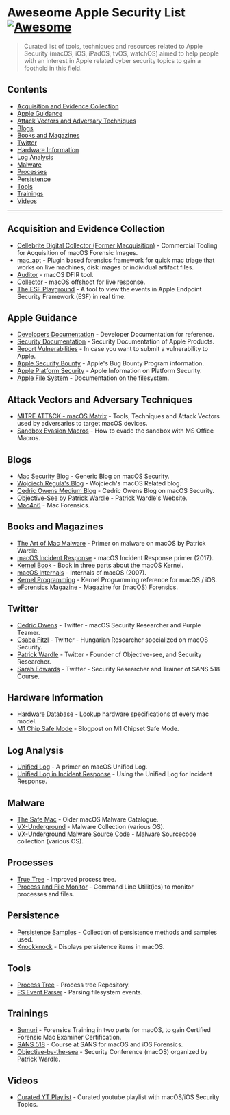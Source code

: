 # Aweseome Apple Security List [![Awesome](https://awesome.re/badge-flat.svg)](https://awesome.re)

> Curated list of tools, techniques and resources related to Apple Security (macOS, iOS, iPadOS, tvOS, watchOS) aimed to help people with an interest in Apple related cyber security topics to gain a foothold in this field.

## Contents

- [Acquisition and Evidence Collection](#acquisition-and-evidence-collection)
- [Apple Guidance](#apple-guidance)
- [Attack Vectors and Adversary Techniques](#attack-vectors-and-adversary-techniques)
- [Blogs](#blogs)
- [Books and Magazines](#books-and-magazines)
- [Twitter](#twitter)
- [Hardware Information](#hardware-information)
- [Log Analysis](#log-analysis)
- [Malware](#malware)
- [Processes](#processes)
- [Persistence](#persistence)
- [Tools](#tools)
- [Trainings](#trainings)
- [Videos](#videos)

---

## Acquisition and Evidence Collection

- [Cellebrite Digital Collector (Former Macquisition)](https://cellebrite.com/en/digital-collector/) - Commercial Tooling for Acquisition of macOS Forensic Images.
- [mac_apt](https://github.com/ydkhatri/mac_apt) - Plugin based forensics framework for quick mac triage that works on live machines, disk images or individual artifact files.
- [Auditor](https://github.com/jipegit/OSXAuditor) - macOS DFIR tool.
- [Collector](https://github.com/yelp/osxcollector) - macOS offshoot for live response.
- [The ESF Playground](https://themittenmac.com/the-esf-playground/) - A tool to view the events in Apple Endpoint Security Framework (ESF) in real time.

## Apple Guidance

- [Developers Documentation](https://developer.apple.com/documentation/foundation?preferredLanguage=oc) - Developer Documentation for reference.
- [Security Documentation](https://support.apple.com/en-gb/guide/security/welcome/we) - Security Documentation of Apple Products.
- [Report Vulnerabilities](https://support.apple.com/en-gb/HT20122) - In case you want to submit a vulnerability to Apple.
- [Apple Security Bounty](https://developer.apple.com/security-bounty) - Apple's Bug Bounty Program information.
- [Apple Platform Security](https://manuals.info.apple.com/MANUALS/1000/MA1902/en_GB/apple-platform-security-guide-b.pd) - Apple Information on Platform Security.
- [Apple File System](https://developer.apple.com/documentation/foundation/file_system/about_apple_file_system) - Documentation on the filesystem.

## Attack Vectors and Adversary Techniques

- [MITRE ATT&CK - macOS Matrix](https://attack.mitre.org/matrices/enterprise/macos/) - Tools, Techniques and Attack Vectors used by adversaries to target macOS devices.
- [Sandbox Evasion Macros](https://www.mdsec.co.uk/2018/08/escaping-the-sandbox-microsoft-office-on-macos/) - How to evade the sandbox with MS Office Macros.

## Blogs

- [Mac Security Blog](https://www.intego.com/mac-security-blog/) - Generic Blog on macOS Security.
- [Wojciech Regula's Blog](https://wojciechregula.blog/post/) - Wojciech's macOS Related blog.
- [Cedric Owens Medium Blog](https://cedowens.medium.com) - Cedric Owens Blog on macOS Security. 
- [Objective-See by Patrick Wardle](https://objective-see.com/) - Patrick Wardle's Website.
- [Mac4n6](https://www.mac4n6.com/) - Mac Forensics.


## Books and Magazines

- [The Art of Mac Malware](https://taomm.org/) - Primer on malware on macOS by Patrick Wardle.
- [macOS Incident Response](https://www.amazon.com/OS-Incident-Response-Scripting-Analysis-ebook/dp/B01FHOHHVS) - macOS Incident Response primer (2017).
- [Kernel Book](http://newosxbook.com/index.php) - Book in three parts about the macOS Kernel.
- [macOS Internals](https://www.amazon.com/Mac-OS-Internals-Systems-Approach-ebook/dp/B004Y4UTLI/) - Internals of macOS (2007).
- [Kernel Programming](https://www.amazon.com/OS-X-iOS-Kernel-Programming/dp/1430235365/) - Kernel Programming reference for macOS / iOS.
- [eForensics Magazine](https://eforensicsmag.com/product/macos-forensics/) - Magazine for (macOS) Forensics.

## Twitter

- [Cedric Owens](https://twitter.com/cedowens) - Twitter - macOS Security Researcher and Purple Teamer.
- [Csaba Fitzl](https://twitter.com/theevilbit) - Twitter - Hungarian Researcher specialized on macOS Security.
- [Patrick Wardle](https://twitter.com/patrickwardle) - Twitter - Founder of Objective-see, and Security Researcher.
- [Sarah Edwards](https://twitter.com/iamevltwin) - Twitter - Security Researcher and Trainer of SANS 518 Course.


## Hardware Information

- [Hardware Database](https://everymac.com/) - Lookup hardware specifications of every mac model.
- [M1 Chip Safe Mode](https://eclecticlight.co/2022/01/17/what-does-safe-mode-do-to-an-m1-mac/) - Blogpost on M1 Chipset Safe Mode.

## Log Analysis

- [Unified Log](https://eclecticlight.co/2018/03/20/macos-unified-log-2-content-and-extraction/) - A primer on macOS Unified Log.
- [Unified Log in Incident Response](https://www.crowdstrike.com/blog/how-to-leverage-apple-unified-log-for-incident-response/) - Using the Unified Log for Incident Response.

## Malware

- [The Safe Mac](https://www.thesafemac.com/mmg-catalog/) - Older macOS Malware Catalogue.
- [VX-Underground](https://www.vx-underground.org/archive/VxHeaven/vl.php.html) - Malware Collection (various OS).
- [VX-Underground Malware Source Code](https://github.com/vxunderground/MalwareSourceCode) - Malware Sourcecode collection (various OS).

## Processes

- [True Tree](https://themittenmac.com/the-truetree-concept/) - Improved process tree.
- [Process and File Monitor](https://objective-see.com/products/utilities.html) - Command Line Utilit(ies) to monitor processes and files.

## Persistence

- [Persistence Samples](https://theevilbit.github.io/categories/persistence/) - Collection of persistence methods and samples used.
- [Knockknock](https://objective-see.com/products/knockknock.html) - Displays persistence items in macOS.

## Tools

- [Process Tree](https://github.com/ydkhatri/mac_apt/tree/729630c8bbe7a73cce3ca330305d3301a919cb07) - Process tree Repository.
- [FS Event Parser](https://github.com/dlcowen/FSEventsParser) - Parsing filesystem events.

## Trainings

- [Sumuri](https://sumuri.com/mac-training/) - Forensics Training in two parts for macOS, to gain Certified Forensic Mac Examiner Certification.
- [SANS 518](https://www.sans.org/cyber-security-courses/mac-and-ios-forensic-analysis-and-incident-response/) - Course at SANS for macOS and iOS Forensics.
- [Objective-by-the-sea](https://objectivebythesea.org/v5/index.html) - Security Conference (macOS) organized by Patrick Wardle.

## Videos

- [Curated YT Playlist](https://www.youtube.com/playlist?list=PL-zBXVr8oElPpEuhuTON7qE4k6iVh0zMv) - Curated youtube playlist with macOS/iOS Security Topics.
